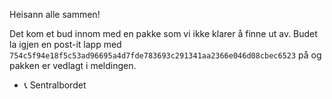 Heisann alle sammen!

Det kom et bud innom med en pakke som vi ikke klarer å finne ut av. Budet la igjen en post-it lapp med ```754c5f94e18f5c53ad96695a4d7fde783693c291341aa2366e046d08cbec6523``` på og pakken er vedlagt i meldingen.

- 📞 Sentralbordet
